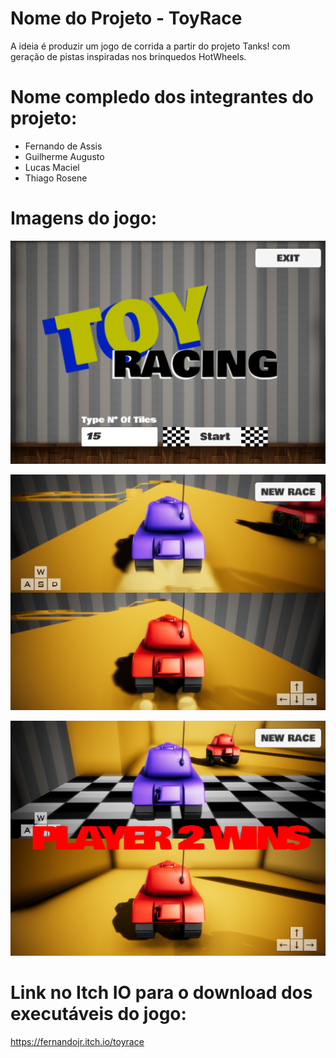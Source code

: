 # Nome do Projeto - ToyRace

A ideia é produzir um jogo de corrida a partir do projeto Tanks! com geração de pistas inspiradas nos brinquedos HotWheels.

# Nome compledo dos integrantes do projeto:

* Fernando de Assis
* Guilherme Augusto
* Lucas Maciel
* Thiago Rosene

# Imagens do jogo:

![alt text](https://github.com/pucspcos/projetocos2017-masterpiece/blob/Screenshots/screenshot01.png)

![alt text](https://github.com/pucspcos/projetocos2017-masterpiece/blob/Screenshots/screenshot02.png)

![alt text](https://github.com/pucspcos/projetocos2017-masterpiece/blob/Screenshots/screenshot03.png)


# Link no Itch IO para o download dos executáveis do jogo:

https://fernandojr.itch.io/toyrace
